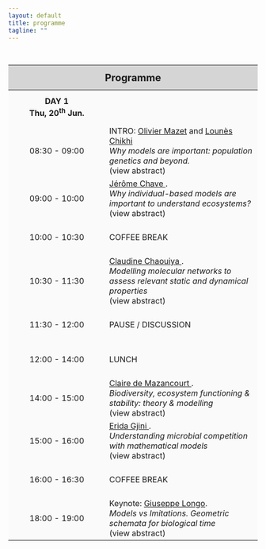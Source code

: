 ```yaml
---
layout: default
title: programme
tagline: ""
---
```


<script type="text/javascript">
function hideStuff(id) {
    // hide the element
    document.getElementById(id).style.display = 'none';

}

function showStuff(id) {
    // show the lorem ipsum text
    document.getElementById(id).style.display = 'block';

}

</script>


<script type="text/javascript">
    // Initialize Variables
    var closePopup = document.getElementById("popupclose");
    var overlay = document.getElementById("overlay");
    var popup = document.getElementById("popup");
    var button = document.getElementById("button");
    // Close Popup Event
    closePopup.onclick = function() {
        overlay.style.display = 'none';
        popup.style.display = 'none';
    };
    // Show Overlay and Popup
    function showPopup(id1, id2){
	document.getElementById(id1).style.display = 'block';
	document.getElementById(id2).style.display = 'block';
    }
    function hidePopup(id1, id2){
	document.getElementById(id1).style.display = 'none';
	document.getElementById(id2).style.display = 'none';
    }
</script>

<style>

.tableheader{
  background: #D5D5D5;
  height: 50px;
  font-size: 20px;
}

.tablerow{
  background: #FAFAFA;
  height: 70px;
}

.timedetails{
  width: 180px;
  text-align: center;
}



#overlay {
    display: none;
    position: absolute;
    top: 0;
    bottom: 0;
    background: #999;
    width: 100%;
    height: 100%;
    opacity: 0.8;
    z-index: 100;
}
.popup {
    display: none;
    position: fixed;
    top: 50%;
    left: 50%;
    background: #ededed;
    margin-left: -400px; /*Half the value of width to center div*/
    margin-top: -250px; /*Half the value of height to center div*/
    z-index: 200;
}
.popupclose {
    float: right;
    padding: 10px;
    cursor: pointer;
}
.popupcontent {
    padding: 10px;
    width: 700px;
    height: 400px;
    overflow-y: auto;
}
.popupcontrols{
    height: 30px;
    background: #d2d1d3;
}
#button {
    cursor: pointer;
}

</style>

<br/>

<table id="schedule" style="border-collapse: collapse;">
   <thead>
      <tr class="tableheader">
         <th colspan="2">Programme</th>
      </tr>
   </thead>
   <tbody>
      <tr class="tablerow">
         <td class="timedetails"><strong>DAY 1<br/> Thu, 20<sup>th</sup> Jun.</strong></td>
         <td></td>
      </tr>
      <tr class="tablerow">
         <td class="timedetails">08:30 - 09:00</td>
         <td>INTRO: <u>Olivier Mazet</u> and <u>Lounès Chikhi</u> <br/> <i>Why models are important: population genetics and beyond.</i><br> <span onclick="showPopup('popupRasmus', 'popupcloseRasmus'); return false;" style="cursor: pointer;">(view abstract)</span>
         <div id="popupRasmus" class="popup">
    <div class="popupcontrols">
        <span id="popupcloseRasmus" onclick="hidePopup('popupRasmus', 'popupcloseRasmus'); return false;" class="popupclose">x</span>
    </div>
    <div class="popupcontent">
		Abstract to be announced         
    </div>
    </div>
         </td>
      </tr>
      <tr class="tablerow">
         <td class="timedetails">09:00 - 10:00</td>
         <td><u>Jérôme Chave </u>. <br/><i>Why individual-based models are important to understand ecosystems?</i>  <br> <span onclick="showPopup('popupRasmus', 'popupcloseRasmus'); return false;" style="cursor: pointer;">(view abstract)</span>
         <div id="popupRasmus" class="popup">
    <div class="popupcontrols">
        <span id="popupcloseRasmus" onclick="hidePopup('popupRasmus', 'popupcloseRasmus'); return false;" class="popupclose">x</span>
    </div>
    <div class="popupcontent">
		Abstract to be announced         
    </div>
    </div>
         </td>
      </tr>
    <tr class="tablerow">
         <td class="timedetails">10:00 - 10:30</td>
         <td> COFFEE BREAK
         </td>
      </tr>
      <tr class="tablerow">
         <td class="timedetails">10:30 - 11:30</td>
         <td><u>Claudine Chaouiya </u>. <br/><i>Modelling molecular networks to assess relevant static and dynamical properties</i>  <br> <span onclick="showPopup('popupCChaouiya', 'popupcloseCChaouiya'); return false;" style="cursor: pointer;">(view abstract)</span>
         <div id="popupCChaouiya" class="popup">
    <div class="popupcontrols">
        <span id="popupcloseCChaouiya" onclick="hidePopup('popupCChaouiya', 'popupcloseCChaouiya'); return false;" class="popupclose">x</span>
    </div>
    <div class="popupcontent">
		Heterogeneous and complex molecular networks control cellular processes. While tremendous technical progresses led to the identification of molecular interactions, computational modelling is required to make sense of these data. I will first discuss the notion of molecular networks, the variety of related semantics, and provide a short overview of modelling approaches. I will then focus on the notion of (discrete) dynamical systems, on different types of properties and their biological relevance.
    </div>
    </div>
         </td>
      </tr>
    <tr class="tablerow">
         <td class="timedetails">11:30 - 12:00</td>
         <td> PAUSE / DISCUSSION
         </td>
      </tr>      
    <tr class="tablerow">
         <td class="timedetails">12:00 - 14:00</td>
         <td> LUNCH
         </td>
      </tr>        
      <tr class="tablerow">
         <td class="timedetails">14:00 - 15:00</td>
         <td><u>Claire de Mazancourt </u>. <br/><i>Biodiversity, ecosystem functioning & stability: theory & modelling</i>  <br> <span onclick="showPopup('popupCMazancourt', 'CMazancourt'); return false;" style="cursor: pointer;">(view abstract)</span>
         <div id="popupCMazancourt" class="popup">
    <div class="popupcontrols">
        <span id="popupcloseCMazancourt" onclick="hidePopup('popupCMazancourt', 'CMazancourt'); return false;" class="popupclose">x</span>
    </div>
    <div class="popupcontent">
		How mathematical models link with experimental data, with inputs from mathematics and physics to help us understand how biodiversity affects ecosystem functioning & stability. I’ll outline some of the research carried at the Centre for Biodiversity Theory and Modelling in Moulis.
    </div>
    </div>
         </td>
      </tr>
      <tr class="tablerow">
         <td class="timedetails">15:00 - 16:00</td>
         <td><u>Erida Gjini </u>. <br/><i>Understanding microbial competition with mathematical models</i>  <br> <span onclick="showPopup('popupRasmus', 'popupcloseRasmus'); return false;" style="cursor: pointer;">(view abstract)</span>
         <div id="popupRasmus" class="popup">
    <div class="popupcontrols">
        <span id="popupcloseRasmus" onclick="hidePopup('popupRasmus', 'popupcloseRasmus'); return false;" class="popupclose">x</span>
    </div>
    <div class="popupcontent">
		Abstract to be announced         
    </div>
    </div>
         </td>
      </tr>
    <tr class="tablerow">
         <td class="timedetails">16:00 - 16:30</td>
         <td> COFFEE BREAK
         </td>
      </tr>
<tr class="tablerow">
         <td class="timedetails">18:00 - 19:00</td>
         <td>Keynote: <u>Giuseppe Longo</u>. <br/><i>Models vs Imitations. Geometric schemata for biological time</i>  <br> <span onclick="showPopup('popupGLongo', 'popupcloseGLongo'); return false;" style="cursor: pointer;">(view abstract)</span>
         <div id="popupGLongo" class="popup">
    <div class="popupcontrols">
        <span id="popupcloseGLongo" onclick="hidePopup('popupGLongo', 'popupcloseGLongo'); return false;" class="popupclose">x</span>
    </div>
    <div class="popupcontent">
        In his 1950, Turing proposed an "imitation game". The idea was to fool a person who, by asking questions via a teleprinter, seeks to establish whether the respondent is a woman or a machine. In no way Turing tried by this to find out how a human brain works, or to make a mathematical model of the brain. Turing's 1952 paper on morphogenesis, instead, describes a model of an action/ reaction/diffusion (non-)linear system that may allow to understand the genesis of (bio-chemical) forms. Can this help to understand today the differences between phenomenological modeling, analytic and computational simulations ? The proposal of (geometric) ''schemata'' is yet another use of mathematical tools for intelligibility which allowed us to de-spacialise biological time, in contrast to the prevailing physical modeling of time, increasingly identified with or subordinated to space, from Aristotle to Galileo and Einstein.
        <br/>

        <strong>References</strong> <br/>
        - https://www.di.ens.fr/users/longo/download.html:<br/>G. Longo.  Letter to Alan Turing.  Invited, in Theory, Culture and Society, Posthumanities Special Issue, 2018 <br/>
        - https://www.di.ens.fr/users/longo/files/Letter-to-Turing.pdf Francis Bailly, Giuseppe Longo, Maël Montévil.    A 2-dimensional Geometry for Biological Time.  In Progress in Biophysics and Molecular Biology: vol. 106, n. 3, pp. 474 – 484, 2011 <br/>
        - https://www.di.ens.fr/users/longo/files/CIM/2-dimTime.pdf
    </div>
    </div>
         </td>
      </tr>             
    <tr class="tablerow">
         <td class="timedetails">17:30 - 18:00</td>
         <td> PAUSE / DISCUSSION
         </td>
      </tr>
      <tr class="tablerow">
         <td class="timedetails">18:00 - 19:00</td>
         <td>Keynote: <u>António Coutinho</u>. <br/><i>Models and immunology: a personal and historical account</i>  <br> <span onclick="showPopup('popupRasmus', 'popupcloseRasmus'); return false;" style="cursor: pointer;">(view abstract)</span>
         <div id="popupRasmus" class="popup">
    <div class="popupcontrols">
        <span id="popupcloseRasmus" onclick="hidePopup('popupRasmus', 'popupcloseRasmus'); return false;" class="popupclose">x</span>
    </div>
    <div class="popupcontent">
		Abstract to be announced         
    </div>
    </div>
         </td>
      </tr>
      <tr class="tablerow">
         <td class="timedetails"><strong>DAY 2<br/> Fri, 21<sup>th</sup> Jun.</strong></td>
         <td></td>
      </tr>
      <tr class="tablerow">
         <td class="timedetails">09:00 - 10:00</td>
         <td>Keynote: <u>Paul Antoine Miquel</u>. <br/><i>Gaia and Solaris</i>  <br> <span onclick="showPopup('popupPAMiquel', 'popupclosePAMiquel'); return false;" style="cursor: pointer;">(view abstract)</span>
         <div id="popupPAMiquel" class="popup">
    <div class="popupcontrols">
        <span id="popupclosePAMiquel" onclick="hidePopup('popupPAMiquel', 'popupclosePAMiquel'); return false;" class="popupclose">x</span>
    </div>
    <div class="popupcontent">
		This presentation is focused on the relation between a novel of Stanislas Lem, Solaris, and the work of the geochemist James Lovelock. Behind the strong differences between a fiction based on the rule of suspension of disbelief, and a scientific assumption compatible with the rule of truth, we will show Gaia and Solaris are based on two common philosophical statements: life must be understood, not simply at the level of the organism, but also at the level of the biosphere; and life is some kind of primitive mind without any intentional purpose, and then without consciousness. Gaia knows how to proceed in order to regulate geochemical conditions that permit its own existence, even if it cannot know that it has this ability and this skill.         
    </div>
    </div>
         </td>
      </tr>
    <tr class="tablerow">
         <td class="timedetails">10:00 - 10:30</td>
         <td> COFFEE BREAK
         </td>
      </tr>
      <tr class="tablerow">
         <td class="timedetails">10:30 - 11:30</td>
         <td><u>Jorge Carneiro</u>. <br/><i>Collective and individual decision making by cells: analogies, simulations and models</i>  <br> <span onclick="showPopup('popupRasmus', 'popupcloseRasmus'); return false;" style="cursor: pointer;">(view abstract)</span>
         <div id="popupRasmus" class="popup">
    <div class="popupcontrols">
        <span id="popupcloseRasmus" onclick="hidePopup('popupRasmus', 'popupcloseRasmus'); return false;" class="popupclose">x</span>
    </div>
    <div class="popupcontent">
		Abstract to be announced         
    </div>
    </div>
         </td>
      </tr>
    <tr class="tablerow">
         <td class="timedetails">11:30 - 12:00</td>
         <td> PAUSE / DISCUSSION
         </td>
      </tr>      
    <tr class="tablerow">
         <td class="timedetails">12:00 - 14:00</td>
         <td> LUNCH
         </td>
      </tr>        
      <tr class="tablerow">
         <td class="timedetails">14:00 - 15:00</td>
         <td><u>Arnaud Pocheville </u>. <br/><i>On virtues of modelling in biology</i>  <br> <span onclick="showPopup('popupAPocheville', 'popupcloseAPocheville'); return false;" style="cursor: pointer;">(view abstract)</span>
         <div id="popupAPocheville" class="popup">
    <div class="popupcontrols">
        <span id="popupcloseAPocheville" onclick="hidePopup('popupAPocheville', 'popupcloseAPocheville'); return false;" class="popupclose">x</span>
    </div>
    <div class="popupcontent">
		Models in biology are notoriously false. This property of models raises a subtle philosophical question: how can models be scientifically virtuous, in spite of being false? Or, rather, aren't models virtuous thanks to their being false?
    </div>
    </div>
         </td>
      </tr>
      <tr class="tablerow">
         <td class="timedetails">16:30 - 17:30</td>
         <td><u>Robin Aguilée </u>. <br/><i>How to use models to link microevolutionary mechanisms and macroevolutionary dynamics?</i>  <br> <span onclick="showPopup('popupRobinAguilee', 'popupcloseRobinAguilee'); return false;" style="cursor: pointer;">(view abstract)</span>
         <div id="popupRobinAguilee" class="popup">
    <div class="popupcontrols">
        <span id="popupcloseRobinAguilee" onclick="hidePopup('popupRobinAguilee', 'popupcloseRobinAguilee'); return false;" class="popupclose">x</span>
    </div>
    <div class="popupcontent">
        Macroevolutionary patterns (e.g. rate of diversification, species-area relationship) ultimately result from microevolutionary mechanisms (competition, trait evolution, etc.). Nevertheless, the causal links between micro- and macro-timescales are usually very difficult to establish from empirical patterns. This explains why many macroevolutionary studies suggest historical scenarios compatible with the observed current patterns but do not prove that it is indeed what happened. I will discuss how models can be used to mechanistically link micro- and macroevolution. I will discuss how far such explicit link allows to establish causal relationships between microevolutionary processes and macroevolutionary patterns. I will illustrate the discussion with an individual-based model of diversification combining ecological, genetic and geographical causes of speciation and extinction, and producing macroevolutionary outputs such as phylogenetic trees.          
    </div>
    </div>
         </td>
      </tr>
    <tr class="tablerow">
         <td class="timedetails">16:00 - 16:30</td>
         <td> COFFEE BREAK
         </td>
      </tr>
      <tr class="tablerow">
         <td class="timedetails">16:30 - 17:30</td>
         <td><u>Lounes Chikhi</u> and <u>Olivier Mazet</u>. <br/><i>Panmixia versus structure: genomic data and recent human evolution</i>  <br> <span onclick="showPopup('popupLounes_Mazet', 'popupcloseLounes_Mazet'); return false;" style="cursor: pointer;">(view abstract)</span>
         <div id="popupLounes_Mazet" class="popup">
    <div class="popupcontrols">
        <span id="popupcloseLounes_Mazet" onclick="hidePopup('popupLounes_Mazet', 'popupcloseLounes_Mazet'); return false;" class="popupclose">x</span>
    </div>
    <div class="popupcontent">
		Genetic and genomic data are increasingly used to reconstruct the demographic history of species. Some studies suggest that humans went through a bottleneck and expansions. Others claim that (some) humans admixed with Neanderthals. The aim of this talk is to try and discuss how the assumptions made (or the models used) by different authors may lead them to make (very different) statements on the evolution of humans, on the basis of genomic data. We will discuss in particular the importance of models that incorporate structure (the fact that mating is geographically constrained) and models that ignore structure (i.e. assume that population structure can be ignored for some inference). In a period where some studies are questioning the scenario whereby humans evolved in Africa, it is important to understand what genetic data allow to say and what they cannot allow us to say.
    </div>
    </div>
         </td>
      </tr>
    <tr class="tablerow">
         <td class="timedetails">17:30 - 18:00</td>
         <td> PAUSE / DISCUSSION
         </td>
      </tr>
      <tr class="tablerow">
         <td class="timedetails">10:30 - 11:30</td>
         <td>Keynote: <u>To Be Announced</u>. <br/><i>TBA</i>  <br> <span onclick="showPopup('popupRasmus', 'popupcloseRasmus'); return false;" style="cursor: pointer;">(view abstract)</span>
         <div id="popupRasmus" class="popup">
    <div class="popupcontrols">
        <span id="popupcloseRasmus" onclick="hidePopup('popupRasmus', 'popupcloseRasmus'); return false;" class="popupclose">x</span>
    </div>
    <div class="popupcontent">
        Abstract to be announced         
    </div>
    </div>
         </td>
      </tr>
    </tbody>
</table>

<br/>
